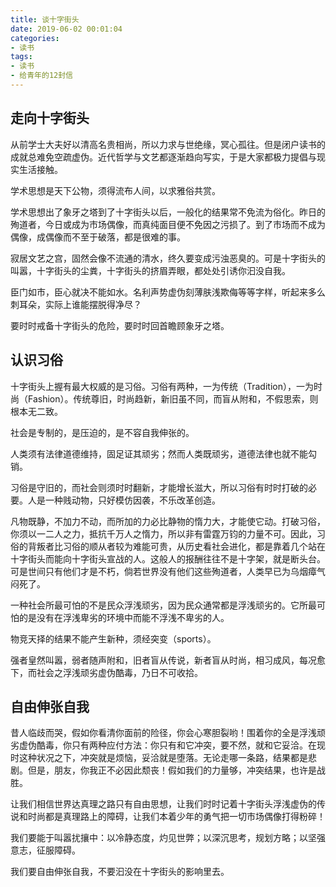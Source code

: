 ```yaml
---
title: 谈十字街头
date: 2019-06-02 00:01:04
categories:
- 读书
tags:
- 读书
- 给青年的12封信
---
```


## 走向十字街头

从前学士大夫好以清高名贵相尚，所以力求与世绝缘，冥心孤往。但是闭户读书的成就总难免空疏虚伪。近代哲学与文艺都逐渐趋向写实，于是大家都极力提倡与现实生活接触。

学术思想是天下公物，须得流布人间，以求雅俗共赏。

学术思想出了象牙之塔到了十字街头以后，一般化的结果常不免流为俗化。昨日的殉道者，今日或成为市场偶像，而真纯面目便不免因之污损了。到了市场而不成为偶像，成偶像而不至于破落，都是很难的事。

寂居文艺之宫，固然会像不流通的清水，终久要变成污浊恶臭的。可是十字街头的叫嚣，十字街头的尘粪，十字街头的挤眉弄眼，都处处引诱你汩没自我。

臣门如市，臣心就决不能如水。名利声势虚伪刻薄肤浅欺侮等等字样，听起来多么刺耳朵，实际上谁能摆脱得净尽？

要时时戒备十字街头的危险，要时时回首瞻顾象牙之塔。

## 认识习俗

十字街头上握有最大权威的是习俗。习俗有两种，一为传统（Tradition），一为时尚（Fashion）。传统尊旧，时尚趋新，新旧虽不同，而盲从附和，不假思索，则根本无二致。

社会是专制的，是压迫的，是不容自我伸张的。

人类须有法律道德维持，固足证其顽劣；然而人类既顽劣，道德法律也就不能勾销。

习俗是守旧的，而社会则须时时翻新，才能增长滋大，所以习俗有时时打破的必要。人是一种贱动物，只好模仿因袭，不乐改革创造。

凡物既静，不加力不动，而所加的力必比静物的惰力大，才能使它动。打破习俗，你须以一二人之力，抵抗千万人之惰力，所以非有雷霆万钧的力量不可。因此，习俗的背叛者比习俗的顺从者较为难能可贵，从历史看社会进化，都是靠着几个站在十字街头而能向十字街头宣战的人。这般人的报酬往往不是十字架，就是断头台。可是世间只有他们才是不朽，倘若世界没有他们这些殉道者，人类早已为乌烟瘴气闷死了。

一种社会所最可怕的不是民众浮浅顽劣，因为民众通常都是浮浅顽劣的。它所最可怕的是没有在浮浅卑劣的环境中而能不浮浅不卑劣的人。

物竞天择的结果不能产生新种，须经突变（sports）。

强者皇然叫嚣，弱者随声附和，旧者盲从传说，新者盲从时尚，相习成风，每况愈下，而社会之浮浅顽劣虚伪酷毒，乃日不可收拾。

## 自由伸张自我

昔人临歧而哭，假如你看清你面前的险径，你会心寒胆裂哟！围着你的全是浮浅顽劣虚伪酷毒，你只有两种应付方法：你只有和它冲突，要不然，就和它妥洽。在现时这种状况之下，冲突就是烦恼，妥洽就是堕落。无论走哪一条路，结果都是悲剧。但是，朋友，你我正不必因此颓丧！假如我们的力量够，冲突结果，也许是战胜。

让我们相信世界达真理之路只有自由思想，让我们时时记着十字街头浮浅虚伪的传说和时尚都是真理路上的障碍，让我们本着少年的勇气把一切市场偶像打得粉碎！

我们要能于叫嚣扰攘中：以冷静态度，灼见世弊；以深沉思考，规划方略；以坚强意志，征服障碍。

我们要自由伸张自我，不要汩没在十字街头的影响里去。
